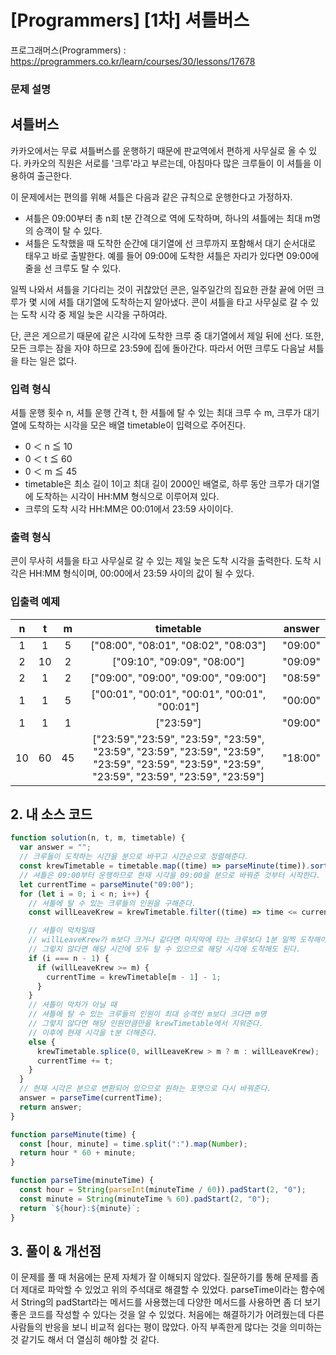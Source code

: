 # [Programmers] [1차] 셔틀버스

프로그래머스(Programmers) : https://programmers.co.kr/learn/courses/30/lessons/17678

### 문제 설명

## 셔틀버스

카카오에서는 무료 셔틀버스를 운행하기 때문에 판교역에서 편하게 사무실로 올 수 있다. 카카오의 직원은 서로를 '크루'라고 부르는데, 아침마다 많은 크루들이 이 셔틀을 이용하여 출근한다.

이 문제에서는 편의를 위해 셔틀은 다음과 같은 규칙으로 운행한다고 가정하자.

- 셔틀은 09:00부터 총 n회 t분 간격으로 역에 도착하며, 하나의 셔틀에는 최대 m명의 승객이 탈 수 있다.
- 셔틀은 도착했을 때 도착한 순간에 대기열에 선 크루까지 포함해서 대기 순서대로 태우고 바로 출발한다. 예를 들어 09:00에 도착한 셔틀은 자리가 있다면 09:00에 줄을 선 크루도 탈 수 있다.

일찍 나와서 셔틀을 기다리는 것이 귀찮았던 콘은, 일주일간의 집요한 관찰 끝에 어떤 크루가 몇 시에 셔틀 대기열에 도착하는지 알아냈다. 콘이 셔틀을 타고 사무실로 갈 수 있는 도착 시각 중 제일 늦은 시각을 구하여라.

단, 콘은 게으르기 때문에 같은 시각에 도착한 크루 중 대기열에서 제일 뒤에 선다. 또한, 모든 크루는 잠을 자야 하므로 23:59에 집에 돌아간다. 따라서 어떤 크루도 다음날 셔틀을 타는 일은 없다.

### 입력 형식

셔틀 운행 횟수 n, 셔틀 운행 간격 t, 한 셔틀에 탈 수 있는 최대 크루 수 m, 크루가 대기열에 도착하는 시각을 모은 배열 timetable이 입력으로 주어진다.

- 0 ＜ n ≦ 10
- 0 ＜ t ≦ 60
- 0 ＜ m ≦ 45
- timetable은 최소 길이 1이고 최대 길이 2000인 배열로, 하루 동안 크루가 대기열에 도착하는 시각이 HH:MM 형식으로 이루어져 있다.
- 크루의 도착 시각 HH:MM은 00:01에서 23:59 사이이다.

### 출력 형식

콘이 무사히 셔틀을 타고 사무실로 갈 수 있는 제일 늦은 도착 시각을 출력한다. 도착 시각은 HH:MM 형식이며, 00:00에서 23:59 사이의 값이 될 수 있다.

### 입출력 예제

|  n  |  t  |  m  |                                                                    timetable                                                                    | answer  |
| :-: | :-: | :-: | :---------------------------------------------------------------------------------------------------------------------------------------------: | :-----: |
|  1  |  1  |  5  |                                                      ["08:00", "08:01", "08:02", "08:03"]                                                       | "09:00" |
|  2  | 10  |  2  |                                                           ["09:10", "09:09", "08:00"]                                                           | "09:09" |
|  2  |  1  |  2  |                                                      ["09:00", "09:00", "09:00", "09:00"]                                                       | "08:59" |
|  1  |  1  |  5  |                                                  ["00:01", "00:01", "00:01", "00:01", "00:01"]                                                  | "00:00" |
|  1  |  1  |  1  |                                                                    ["23:59"]                                                                    | "09:00" |
| 10  | 60  | 45  | ["23:59","23:59", "23:59", "23:59", "23:59", "23:59", "23:59", "23:59", "23:59", "23:59", "23:59", "23:59", "23:59", "23:59", "23:59", "23:59"] | "18:00" |

## 2. 내 소스 코드

```javascript
function solution(n, t, m, timetable) {
  var answer = "";
  // 크루들이 도착하는 시간을 분으로 바꾸고 시간순으로 정렬해준다.
  const krewTimetable = timetable.map((time) => parseMinute(time)).sort((a, b) => a - b);
  // 셔틀은 09:00부터 운행하므로 현재 시각을 09:00을 분으로 바꿔준 것부터 시작한다.
  let currentTime = parseMinute("09:00");
  for (let i = 0; i < n; i++) {
    // 셔틀에 탈 수 있는 크루들의 인원을 구해준다.
    const willLeaveKrew = krewTimetable.filter((time) => time <= currentTime).length;

    // 셔틀이 막차일때
    // willLeaveKrew가 m보다 크거나 같다면 마지막에 타는 크루보다 1분 일찍 도착해야 한다.
    // 그렇지 않다면 해당 시간에 모두 탈 수 있으므로 해당 시각에 도착해도 된다.
    if (i === n - 1) {
      if (willLeaveKrew >= m) {
        currentTime = krewTimetable[m - 1] - 1;
      }
    }
    // 셔틀이 막차가 아닐 때
    // 셔틀에 탈 수 있는 크루들의 인원이 최대 승객인 m보다 크다면 m명
    // 그렇지 않다면 해당 인원만큼만을 krewTimetable에서 지워준다.
    // 이후에 현재 시각을 t분 더해준다.
    else {
      krewTimetable.splice(0, willLeaveKrew > m ? m : willLeaveKrew);
      currentTime += t;
    }
  }
  // 현재 시각은 분으로 변환되어 있으므로 원하는 포맷으로 다시 바꿔준다.
  answer = parseTime(currentTime);
  return answer;
}

function parseMinute(time) {
  const [hour, minute] = time.split(":").map(Number);
  return hour * 60 + minute;
}

function parseTime(minuteTime) {
  const hour = String(parseInt(minuteTime / 60)).padStart(2, "0");
  const minute = String(minuteTime % 60).padStart(2, "0");
  return `${hour}:${minute}`;
}
```

## 3. 풀이 & 개선점

이 문제를 풀 때 처음에는 문제 자체가 잘 이해되지 않았다. 질문하기를 통해 문제를 좀 더 제대로 파악할 수 있었고 위의 주석대로 해결할 수 있었다.
parseTime이라는 함수에서 String의 padStart라는 메서드를 사용했는데 다양한 메서드를 사용하면 좀 더 보기좋은 코드를 작성할 수 있다는 것을 알 수 있었다.
처음에는 해결하기가 어려웠는데 다른 사람들의 반응을 보니 비교적 쉽다는 평이 많았다. 아직 부족한게 많다는 것을 의미하는 것 같기도 해서 더 열심히 해야할 것 같다.
